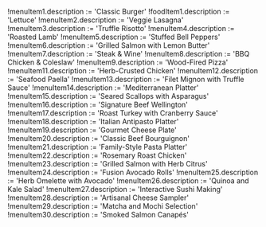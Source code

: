 !menuItem1.description := 'Classic Burger'
!foodItem1.description := 'Lettuce'
!menuItem2.description := 'Veggie Lasagna'
!menuItem3.description := 'Truffle Risotto'
!menuItem4.description := 'Roasted Lamb'
!menuItem5.description := 'Stuffed Bell Peppers'
!menuItem6.description := 'Grilled Salmon with Lemon Butter'
!menuItem7.description := 'Steak & Wine'
!menuItem8.description := 'BBQ Chicken & Coleslaw'
!menuItem9.description := 'Wood-Fired Pizza'
!menuItem11.description := 'Herb-Crusted Chicken'
!menuItem12.description := 'Seafood Paella'
!menuItem13.description := 'Filet Mignon with Truffle Sauce'
!menuItem14.description := 'Mediterranean Platter'
!menuItem15.description := 'Seared Scallops with Asparagus'
!menuItem16.description := 'Signature Beef Wellington'
!menuItem17.description := 'Roast Turkey with Cranberry Sauce'
!menuItem18.description := 'Italian Antipasto Platter'
!menuItem19.description := 'Gourmet Cheese Plate'
!menuItem20.description := 'Classic Beef Bourguignon'
!menuItem21.description := 'Family-Style Pasta Platter'
!menuItem22.description := 'Rosemary Roast Chicken'
!menuItem23.description := 'Grilled Salmon with Herb Citrus'
!menuItem24.description := 'Fusion Avocado Rolls'
!menuItem25.description := 'Herb Omelette with Avocado'
!menuItem26.description := 'Quinoa and Kale Salad'
!menuItem27.description := 'Interactive Sushi Making'
!menuItem28.description := 'Artisanal Cheese Sampler'
!menuItem29.description := 'Matcha and Mochi Selection'
!menuItem30.description := 'Smoked Salmon Canapés'
